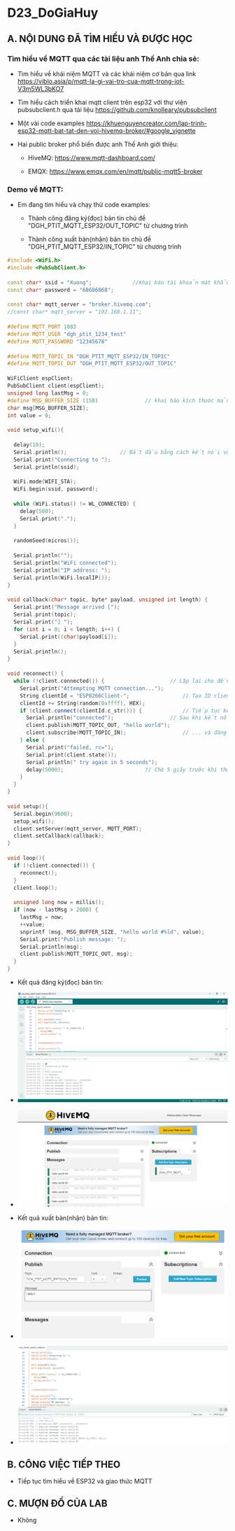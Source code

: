 # D23_DoGiaHuy

## A. NỘI DUNG ĐÃ TÌM HIỂU VÀ ĐƯỢC HỌC

### Tìm hiểu về MQTT qua các tài liệu anh Thế Anh chia sẻ:

- Tìm hiểu về khái niệm MQTT và các khái niệm cơ bản qua link https://viblo.asia/p/mqtt-la-gi-vai-tro-cua-mqtt-trong-iot-V3m5WL3bKO7

- Tìm hiểu cách triển khai mqtt client trên esp32 với thư viện pubsubclient.h qua tài liệu https://github.com/knolleary/pubsubclient

- Một vài code examples https://khuenguyencreator.com/lap-trinh-esp32-mqtt-bat-tat-den-voi-hivemq-broker/#google_vignette

- Hai public broker phổ biến được anh Thế Anh giới thiệu:

	+ HiveMQ: https://www.mqtt-dashboard.com/
	
	+ EMQX: https://www.emqx.com/en/mqtt/public-mqtt5-broker

### Demo về MQTT:

- Em đang tìm hiểu và chạy thử code examples:

	+ Thành công đăng ký(đọc) bản tin chủ đề "DGH_PTIT_MQTT_ESP32/OUT_TOPIC" từ chương trình
	
	+ Thành công xuất bản(nhận) bản tin chủ đề "DGH_PTIT_MQTT_ESP32/IN_TOPIC" từ chương trình

```cpp
#include <WiFi.h>
#include <PubSubClient.h>

const char* ssid = "Xuong";				//khai báo tài khoản mật khẩu wifi
const char* password = "68686868";

const char* mqtt_server = "broker.hivemq.com";
//const char* mqtt_server = "192.168.1.11";

#define MQTT_PORT 1883
#define MQTT_USER "dgh_ptit_1234_test"
#define MQTT_PASSWORD "12345678"
 
#define MQTT_TOPIC_IN "DGH_PTIT_MQTT_ESP32/IN_TOPIC"
#define MQTT_TOPIC_OUT "DGH_PTIT_MQTT_ESP32/OUT_TOPIC"

WiFiClient espClient;
PubSubClient client(espClient);
unsigned long lastMsg = 0;
#define MSG_BUFFER_SIZE (150)				// khai báo kích thước mảng
char msg[MSG_BUFFER_SIZE];
int value = 0;

void setup_wifi(){

  delay(10);
  Serial.println();					// Bắt đầu bằng cách kết nối với mạng WiFi
  Serial.print("Connecting to ");
  Serial.println(ssid);

  WiFi.mode(WIFI_STA);
  WiFi.begin(ssid, password);

  while (WiFi.status() != WL_CONNECTED) {
    delay(500);
    Serial.print(".");
  }

  randomSeed(micros());

  Serial.println("");
  Serial.println("WiFi connected");
  Serial.println("IP address: ");
  Serial.println(WiFi.localIP());
}

void callback(char* topic, byte* payload, unsigned int length) {
  Serial.print("Message arrived [");
  Serial.print(topic);
  Serial.print("] ");
  for (int i = 0; i < length; i++) {
    Serial.print((char)payload[i]);
  }
  Serial.println();
}

void reconnect() {
  while (!client.connected()) {						// Lặp lại cho đến khi kết nối lại
    Serial.print("Attempting MQTT connection...");
    String clientId = "ESP8266Client-";					// Tạo ID client ngẫu nhiên
    clientId += String(random(0xffff), HEX);
    if (client.connect(clientId.c_str())) {				// Tiếp tục kết nối
      Serial.println("connected");					// Sau khi kết nối, hãy đăng thông báo...
      client.publish(MQTT_TOPIC_OUT, "hello world");	
      client.subscribe(MQTT_TOPIC_IN);					// ... và đăng ký lại
    } else {
      Serial.print("failed, rc=");
      Serial.print(client.state());
      Serial.println(" try again in 5 seconds");
      delay(5000);							// Chờ 5 giây trước khi thử lại
    }
  }
}

void setup(){
  Serial.begin(9600);
  setup_wifi();
  client.setServer(mqtt_server, MQTT_PORT);
  client.setCallback(callback);
}

void loop(){
  if (!client.connected()) {
    reconnect();
  }
  client.loop();

  unsigned long now = millis();
  if (now - lastMsg > 2000) {
    lastMsg = now;
    ++value;
    snprintf (msg, MSG_BUFFER_SIZE, "hello world #%ld", value);
    Serial.print("Publish message: ");
    Serial.println(msg);
    client.publish(MQTT_TOPIC_OUT, msg);
  }
}

```

- Kết quả đăng ký(đọc) bản tin:

- ![ảnh](MQTT-test.png)

- ![ảnh](MQTT-test1.png)

- Kết quả xuất bản(nhận) bản tin:

- ![ảnh](MQTT-test2.png)

- ![ảnh](MQTT-test3.png)

## B. CÔNG VIỆC TIẾP THEO

- Tiếp tục tìm hiểu về ESP32 và giao thức MQTT

## C. MƯỢN ĐỒ CỦA LAB

- Không
